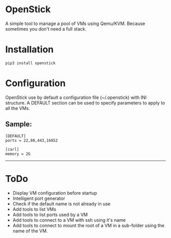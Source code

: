 # OpenStick
A simple tool to manage a pool of VMs using Qemu/KVM. Because sometimes you don't need a full stack.

# Installation
    pip3 install openstick

# Configuration
OpenStick use by default a configuration file (~/.openstick) with INI structure. A DEFAULT section can be used to specify parameters to apply to all the VMs.

Sample:
-------------------------
    [DEFAULT]
    ports = 22,80,443,16852

    [carl]
    memory = 2G
-------------------------

# ToDo
- Display VM configuration before startup
- Intelligent port generator
- Check if the default name is not already in use
- Add tools to list VMs
- Add tools to list ports used by a VM
- Add tools to connect to a VM with ssh using it's name
- Add tools to connect to mount the root of a VM in a sub-folder using the name of the VM.
